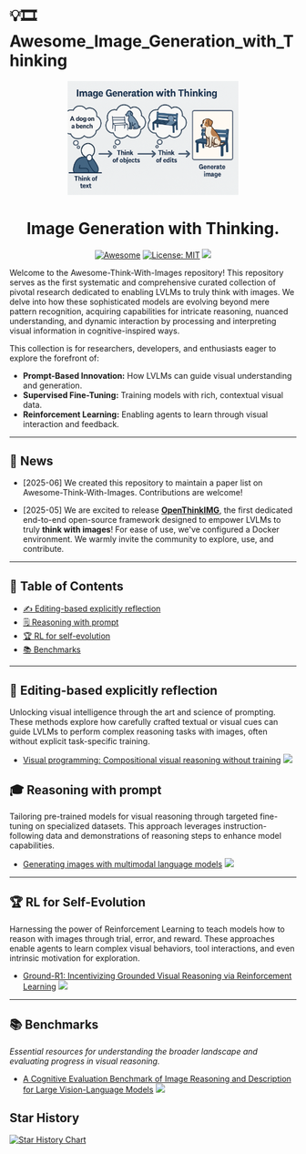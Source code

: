 # 💡🎞️ Awesome_Image_Generation_with_Thinking

<div align="center">
  <img src="logo.png" alt="Logo" width="300">
  <h1 align="center">Image Generation with Thinking.</h1>
  
[![Awesome](https://awesome.re/badge.svg)](https://github.com/XiaoYee/Awesome_Efficient_LRM_Reasoning) 
[![License: MIT](https://img.shields.io/badge/License-MIT-green.svg)](https://opensource.org/licenses/MIT)
![](https://img.shields.io/github/last-commit/zhaochen0110/Awesome_Think_With_Images?color=green) 

</div>

Welcome to the Awesome-Think-With-Images repository! This repository serves as the first systematic and comprehensive curated collection of pivotal research dedicated to enabling LVLMs to truly think with images. We delve into how these sophisticated models are evolving beyond mere pattern recognition, acquiring capabilities for intricate reasoning, nuanced understanding, and dynamic interaction by processing and interpreting visual information in cognitive-inspired ways.

This collection is for researchers, developers, and enthusiasts eager to explore the forefront of:
*   **Prompt-Based Innovation:** How LVLMs can guide visual understanding and generation.
*   **Supervised Fine-Tuning:** Training models with rich, contextual visual data.
*   **Reinforcement Learning:** Enabling agents to learn through visual interaction and feedback.


---

## 🔔 News

- [2025-06] We created this repository to maintain a paper list on Awesome-Think-With-Images. Contributions are welcome!

- [2025-05] We are excited to release **[OpenThinkIMG](https://github.com/OpenThinkIMG/OpenThinkIMG)**, the first dedicated end-to-end open-source framework designed to empower LVLMs to truly **think with images**! For ease of use, we've configured a Docker environment. We warmly invite the community to explore, use, and contribute.

---

## 📜 Table of Contents

*   [✍️ Editing-based explicitly reflection](#-editing-based-explicitly-reflection)
*   [🗒️ Reasoning with prompt](#-reasoning-with-prompt)
*   [🏆 RL for self-evolution](#-RL-for-self-evolution)
*   [📚 Benchmarks](#-benchmarks)

---

## 🚀 Editing-based explicitly reflection

Unlocking visual intelligence through the art and science of prompting. These methods explore how carefully crafted textual or visual cues can guide LVLMs to perform complex reasoning tasks with images, often without explicit task-specific training.

- [Visual programming: Compositional visual reasoning without training](https://arxiv.org/abs/2211.11559) ![](https://img.shields.io/badge/abs-2022.11-red)

## 🎓 Reasoning with prompt

Tailoring pre-trained models for visual reasoning through targeted fine-tuning on specialized datasets. This approach leverages instruction-following data and demonstrations of reasoning steps to enhance model capabilities.

- [Generating images with multimodal language models](https://arxiv.org/abs/2305.17216) ![](https://img.shields.io/badge/abs-2023.05-red)

---

## 🏆 RL for Self-Evolution

Harnessing the power of Reinforcement Learning to teach models how to reason with images through trial, error, and reward. These approaches enable agents to learn complex visual behaviors, tool interactions, and even intrinsic motivation for exploration.

- [Ground-R1: Incentivizing Grounded Visual Reasoning via Reinforcement Learning](https://arxiv.org/abs/2505.20272) ![](https://img.shields.io/badge/abs-2025.05-red)

---

## 📚 Benchmarks
*Essential resources for understanding the broader landscape and evaluating progress in visual reasoning.*

- [A Cognitive Evaluation Benchmark of Image Reasoning and Description for Large Vision-Language Models](https://arxiv.org/abs/2402.18409) ![](https://img.shields.io/badge/abs-2024.02-red)


## Star History

[![Star History Chart](https://api.star-history.com/svg?repos=exped1230/Awesome_Image_Generation_with_Thinking&type=Date)](https://www.star-history.com/#exped1230/Awesome_Image_Generation_with_Thinking&Date)



